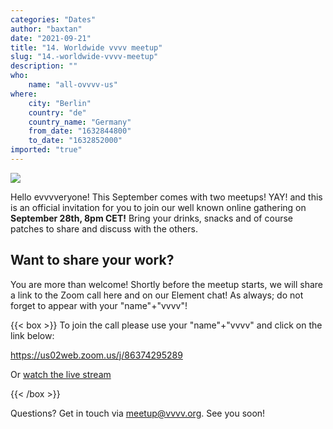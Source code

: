 ```yaml
---
categories: "Dates"
author: "baxtan"
date: "2021-09-21"
title: "14. Worldwide vvvv meetup"
slug: "14.-worldwide-vvvv-meetup"
description: ""
who: 
    name: "all-ovvvv-us"
where: 
    city: "Berlin"
    country: "de"
    country_name: "Germany"
    from_date: "1632844800"
    to_date: "1632852000"
imported: "true"
---
```



![](14thMeetup.png) 

Hello evvvveryone!
This September comes with two meetups! YAY! and this is an official invitation for you to join our well known online gathering on **September 28th, 8pm CET!** Bring your drinks, snacks and of course patches to share and discuss with the others.

## Want to share your work?
You are more than welcome! Shortly before the meetup starts, we will share a link to the Zoom call here and on our Element chat! As always; do not forget to appear with your "name"+"vvvv"!

{{< box >}}
To join the call please use your "name"+"vvvv" and click on the link below:

<https://us02web.zoom.us/j/86374295289>

Or [watch the live stream](https://youtu.be/L9zy-dJw-HQ)
{{< /box >}}

Questions? Get in touch via meetup@vvvv.org.
See you soon!